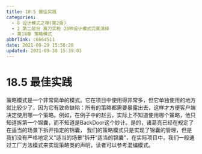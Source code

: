 ```yaml
---
title: 18.5 最佳实践
categories:
  - 8 设计模式之禅(第2版)
  - 2 第二部分 真刀实枪 23种设计模式完美演绎
  - 第18章 策略模式
abbrlink: c6664511
date: 2021-09-29 15:56:28
updated: 2021-09-30 15:39:03
---
```

# 18.5 最佳实践
策略模式是一个非常简单的模式。它在项目中使用得非常多，但它单独使用的地方就比较少了，因为它有致命缺陷：所有的策略都需要暴露出去，这样才方便客户端决定使用哪一个策略。例如，在例子中的赵云，实际上不知道使用哪个策略，他只知道拆第一个锦囊，而不知道是BackDoor这个妙计。是的，诸葛亮已经在规定了在适当的场景下拆开指定的锦囊， 我们的策略模式只是实现了锦囊的管理，但是我们没有严格地定义“适当的场景”拆开“适当的锦囊”，在实际项目中，我们一般通过工厂方法模式来实现策略类的声明，读者可以参考混编模式。
